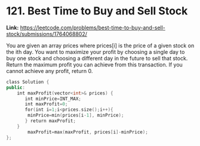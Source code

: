 # 121. Best Time to Buy and Sell Stock

**Link:** https://leetcode.com/problems/best-time-to-buy-and-sell-stock/submissions/1764068802/

You are given an array prices where prices[i] is the price of a given stock on the ith day. You want to maximize your profit by choosing a single day to buy one stock and choosing a different day in the future to sell that stock. Return the maximum profit you can achieve from this transaction. If you cannot achieve any profit, return 0.

```cpp
class Solution {
public:
    int maxProfit(vector<int>& prices) {
       int minPrice=INT_MAX;
       int maxProfit=0;
       for(int i=1;i<prices.size();i++){
        minPrice=min(prices[i-1], minPrice);
       } return maxProfit;
    }
        maxProfit=max(maxProfit, prices[i]-minPrice);
};
```
